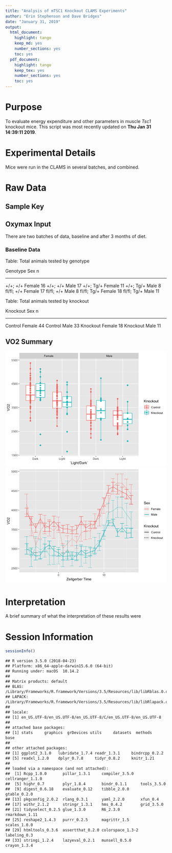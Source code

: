 ```yaml
---
title: "Analysis of mTSC1 Knockout CLAMS Experiments"
author: "Erin Stephenson and Dave Bridges"
date: "January 31, 2019"
output:
  html_document:
    highlight: tango
    keep_md: yes
    number_sections: yes
    toc: yes
  pdf_document:
    highlight: tango
    keep_tex: yes
    number_sections: yes
    toc: yes
---
```




# Purpose

To evaluate energy expenditure and other parameters in muscle _Tsc1_ knockout mice.  This script was most recently updated on **Thu Jan 31 14:39:11 2019**.

# Experimental Details

Mice were run in the CLAMS in several batches, and combined.

# Raw Data

## Sample Key



## Oxymax Input

There are two batches of data, baseline and after 3 months of diet.

### Baseline Data


Table: Total animals tested by genotype

Genotype      Sex        n
------------  -------  ---
+/+; +/+      Female    16
+/+; +/+      Male      17
+/+; Tg/+     Female    11
+/+; Tg/+     Male       8
fl/fl; +/+    Female    17
fl/fl; +/+    Male       8
fl/fl; Tg/+   Female    18
fl/fl; Tg/+   Male      11



Table: Total animals tested by knockout

Knockout   Sex        n
---------  -------  ---
Control    Female    44
Control    Male      33
Knockout   Female    18
Knockout   Male      11

## VO2 Summary

![](figures/vo2-analysis-1.png)<!-- -->![](figures/vo2-analysis-2.png)<!-- -->

# Interpretation

A brief summary of what the interpretation of these results were

# Session Information


```r
sessionInfo()
```

```
## R version 3.5.0 (2018-04-23)
## Platform: x86_64-apple-darwin15.6.0 (64-bit)
## Running under: macOS  10.14.2
## 
## Matrix products: default
## BLAS: /Library/Frameworks/R.framework/Versions/3.5/Resources/lib/libRblas.0.dylib
## LAPACK: /Library/Frameworks/R.framework/Versions/3.5/Resources/lib/libRlapack.dylib
## 
## locale:
## [1] en_US.UTF-8/en_US.UTF-8/en_US.UTF-8/C/en_US.UTF-8/en_US.UTF-8
## 
## attached base packages:
## [1] stats     graphics  grDevices utils     datasets  methods   base     
## 
## other attached packages:
## [1] ggplot2_3.1.0   lubridate_1.7.4 readr_1.3.1     bindrcpp_0.2.2 
## [5] readxl_1.2.0    dplyr_0.7.8     tidyr_0.8.2     knitr_1.21     
## 
## loaded via a namespace (and not attached):
##  [1] Rcpp_1.0.0       pillar_1.3.1     compiler_3.5.0   cellranger_1.1.0
##  [5] highr_0.7        plyr_1.8.4       bindr_0.1.1      tools_3.5.0     
##  [9] digest_0.6.18    evaluate_0.12    tibble_2.0.0     gtable_0.2.0    
## [13] pkgconfig_2.0.2  rlang_0.3.1      yaml_2.2.0       xfun_0.4        
## [17] withr_2.1.2      stringr_1.3.1    hms_0.4.2        grid_3.5.0      
## [21] tidyselect_0.2.5 glue_1.3.0       R6_2.3.0         rmarkdown_1.11  
## [25] reshape2_1.4.3   purrr_0.2.5      magrittr_1.5     scales_1.0.0    
## [29] htmltools_0.3.6  assertthat_0.2.0 colorspace_1.3-2 labeling_0.3    
## [33] stringi_1.2.4    lazyeval_0.2.1   munsell_0.5.0    crayon_1.3.4
```
